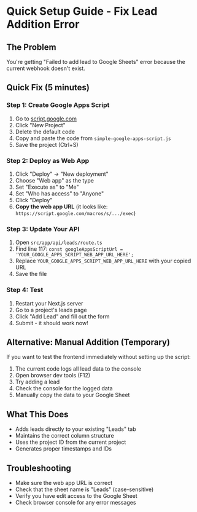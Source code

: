 # Quick Setup Guide - Fix Lead Addition Error

## The Problem
You're getting "Failed to add lead to Google Sheets" error because the current webhook doesn't exist.

## Quick Fix (5 minutes)

### Step 1: Create Google Apps Script
1. Go to [script.google.com](https://script.google.com)
2. Click "New Project"
3. Delete the default code
4. Copy and paste the code from `simple-google-apps-script.js`
5. Save the project (Ctrl+S)

### Step 2: Deploy as Web App
1. Click "Deploy" → "New deployment"
2. Choose "Web app" as the type
3. Set "Execute as" to "Me"
4. Set "Who has access" to "Anyone"
5. Click "Deploy"
6. **Copy the web app URL** (it looks like: `https://script.google.com/macros/s/.../exec`)

### Step 3: Update Your API
1. Open `src/app/api/leads/route.ts`
2. Find line 117: `const googleAppsScriptUrl = 'YOUR_GOOGLE_APPS_SCRIPT_WEB_APP_URL_HERE';`
3. Replace `YOUR_GOOGLE_APPS_SCRIPT_WEB_APP_URL_HERE` with your copied URL
4. Save the file

### Step 4: Test
1. Restart your Next.js server
2. Go to a project's leads page
3. Click "Add Lead" and fill out the form
4. Submit - it should work now!

## Alternative: Manual Addition (Temporary)
If you want to test the frontend immediately without setting up the script:

1. The current code logs all lead data to the console
2. Open browser dev tools (F12)
3. Try adding a lead
4. Check the console for the logged data
5. Manually copy the data to your Google Sheet

## What This Does
- Adds leads directly to your existing "Leads" tab
- Maintains the correct column structure
- Uses the project ID from the current project
- Generates proper timestamps and IDs

## Troubleshooting
- Make sure the web app URL is correct
- Check that the sheet name is "Leads" (case-sensitive)
- Verify you have edit access to the Google Sheet
- Check browser console for any error messages
